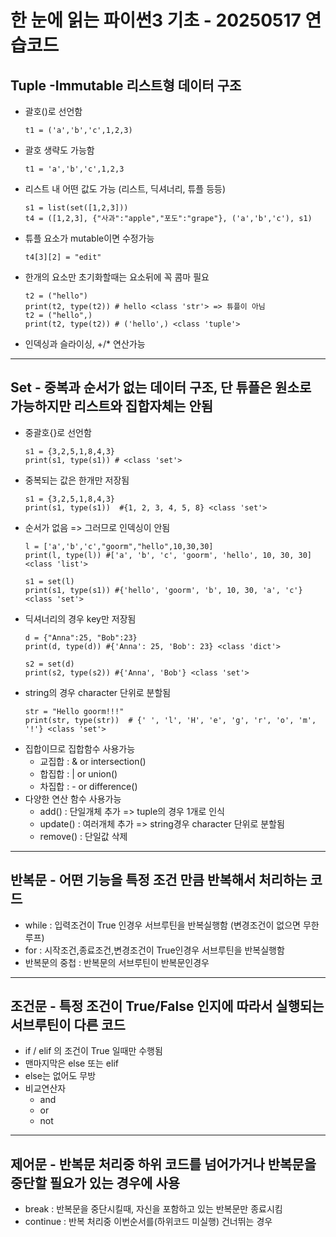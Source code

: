 # 한 눈에 읽는 파이썬3 기초 - 20250517 연습코드

## Tuple -Immutable 리스트형 데이터 구조
* 괄호()로 선언함
  ```
  t1 = ('a','b','c',1,2,3)
  ```
* 괄호 생략도 가능함
  ```
  t1 = 'a','b','c',1,2,3
  ```
* 리스트 내 어떤 값도 가능 (리스트, 딕셔너리, 튜플 등등)
  ```
  s1 = list(set([1,2,3]))
  t4 = ([1,2,3], {"사과":"apple","포도":"grape"}, ('a','b','c'), s1)
  ```
* 튜플 요소가 mutable이면 수정가능
  ```
  t4[3][2] = "edit"
  ```
* 한개의 요소만 초기화할때는 요소뒤에 꼭 콤마 필요
  ```
  t2 = ("hello")
  print(t2, type(t2)) # hello <class 'str'> => 튜플이 아님
  t2 = ("hello",)
  print(t2, type(t2)) # ('hello',) <class 'tuple'>
  ```
* 인덱싱과 슬라이싱, +/* 연산가능

----
## Set - 중복과 순서가 없는 데이터 구조, 단 튜플은 원소로 가능하지만 리스트와 집합자체는 안됨
* 중괄호{}로 선언함
  ```
  s1 = {3,2,5,1,8,4,3}
  print(s1, type(s1)) # <class 'set'>
  ```
* 중복되는 값은 한개만 저장됨
  ```
  s1 = {3,2,5,1,8,4,3}
  print(s1, type(s1))  #{1, 2, 3, 4, 5, 8} <class 'set'>
  ```
* 순서가 없음 => 그러므로 인덱싱이 안됨
  ```
  l = ['a','b','c',"goorm","hello",10,30,30]
  print(l, type(l)) #['a', 'b', 'c', 'goorm', 'hello', 10, 30, 30] <class 'list'>
  
  s1 = set(l)
  print(s1, type(s1)) #{'hello', 'goorm', 'b', 10, 30, 'a', 'c'} <class 'set'>
  ```
* 딕셔너리의 경우 key만 저장됨
  ```
  d = {"Anna":25, "Bob":23}
  print(d, type(d)) #{'Anna': 25, 'Bob': 23} <class 'dict'>
  
  s2 = set(d)
  print(s2, type(s2)) #{'Anna', 'Bob'} <class 'set'>
  ```
* string의 경우 character 단위로 분할됨
  ```
  str = "Hello goorm!!!"
  print(str, type(str))  # {' ', 'l', 'H', 'e', 'g', 'r', 'o', 'm', '!'} <class 'set'>
  ```
* 집합이므로 집합함수 사용가능
  * 교집합 : & or intersection()
  * 합집합 : | or union()
  * 차집합 : - or difference()
* 다양한 연산 함수 사용가능
  * add() : 단일개체 추가 => tuple의 경우 1개로 인식
  * update() : 여러개체 추가 => string경우 character 단위로 분할됨
  * remove() : 단일값 삭제
 
----

## 반복문 - 어떤 기능을 특정 조건 만큼 반복해서 처리하는 코드
* while : 입력조건이 True 인경우 서브루틴을 반복실행함 (변경조건이 없으면 무한루프)
* for : 시작조건,종료조건,변경조건이 True인경우 서브루틴을 반복실행함
* 반복문의 중첩 : 반복문의 서브루틴이 반복문인경우

-----

## 조건문 - 특정 조건이 True/False 인지에 따라서 실행되는 서브루틴이 다른 코드
* if / elif 의 조건이 True 일때만 수행됨
* 맨마지막은 else 또는 elif
* else는 없어도 무방
* 비교연산자
  * and
  * or
  * not
 
-------

## 제어문 - 반복문 처리중 하위 코드를 넘어가거나 반복문을 중단할 필요가 있는 경우에 사용
* break : 반복문을 중단시킬때, 자신을 포함하고 있는 반복문만 종료시킴
* continue : 반복 처리중 이번순서를(하위코드 미실행) 건너뛰는 경우

